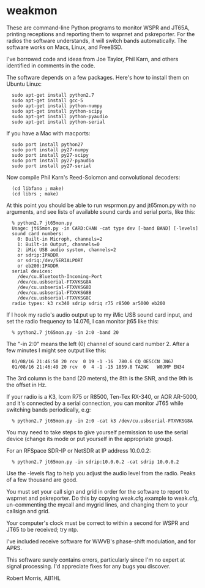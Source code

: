 # weakmon

These are command-line Python programs to monitor WSPR and JT65A,
printing receptions and reporting them to wsprnet and pskreporter. For
the radios the software understands, it will switch bands
automatically. The software works on Macs, Linux, and FreeBSD.

I've borrowed code and ideas from Joe Taylor, Phil Karn, and others
identified in comments in the code.

The software depends on a few packages. Here's how to install them
on Ubuntu Linux:
```
  sudo apt-get install python2.7
  sudo apt-get install gcc-5
  sudo apt-get install python-numpy
  sudo apt-get install python-scipy
  sudo apt-get install python-pyaudio
  sudo apt-get install python-serial
```

If you have a Mac with macports:
```
  sudo port install python27
  sudo port install py27-numpy
  sudo port install py27-scipy
  sudo port install py27-pyaudio
  sudo port install py27-serial
```

Now compile Phil Karn's Reed-Solomon and convolutional decoders:
```
  (cd libfano ; make)
  (cd librs ; make)
```

At this point you should be able to run wsprmon.py and jt65mon.py with
no arguments, and see lists of available sound cards and serial ports,
like this:

```
  % python2.7 jt65mon.py
  Usage: jt65mon.py -in CARD:CHAN -cat type dev [-band BAND] [-levels]
  sound card numbers:
    0: Built-in Microph, channels=2
    1: Built-in Output, channels=0
    2: iMic USB audio system, channels=2
    or sdrip:IPADDR
    or sdriq:/dev/SERIALPORT
    or eb200:IPADDR
  serial devices:
    /dev/cu.Bluetooth-Incoming-Port
    /dev/cu.usbserial-FTXVKSG8A
    /dev/cu.usbserial-FTXVKSG8D
    /dev/cu.usbserial-FTXVKSG8B
    /dev/cu.usbserial-FTXVKSG8C
  radio types: k3 rx340 sdrip sdriq r75 r8500 ar5000 eb200
```

If I hook my radio's audio output up to my iMic USB sound card input,
and set the radio frequency to 14.076, I can monitor jt65 like this:

```
  % python2.7 jt65mon.py -in 2:0 -band 20
```

The "-in 2:0" means the left (0) channel of sound card number 2. After
a few minutes I might see output like this:

```
  01/08/16 21:46:50 20 rcv  0 19 -1 -16  780.6 CQ OE5CCN JN67
  01/08/16 21:46:49 20 rcv  0  4 -1 -15 1859.8 TA2NC   W0JMP EN34
```

The 3rd column is the band (20 meters), the 8th is the SNR, and the
9th is the offset in Hz.

If your radio is a K3, Icom R75 or R8500, Ten-Tex RX-340, or AOR AR-5000,
and it's connected by a serial connection, you can monitor JT65 while
switching bands periodically, e.g:

```
  % python2.7 jt65mon.py -in 2:0 -cat k3 /dev/cu.usbserial-FTXVKSG8A
```

You may need to take steps to give yourself permission to use the
serial device (change its mode or put yourself in the appropriate
group).

For an RFSpace SDR-IP or NetSDR at IP address 10.0.0.2:

```
  % python2.7 jt65mon.py -in sdrip:10.0.0.2 -cat sdrip 10.0.0.2
```

Use the -levels flag to help you adjust the audio level from the
radio. Peaks of a few thousand are good.

You must set your call sign and grid in order for the software to
report to wsprnet and pskreporter. Do this by copying weak.cfg.example
to weak.cfg, un-commenting the mycall and mygrid lines, and changing
them to your callsign and grid.

Your computer's clock must be correct to within a second for WSPR and
JT65 to be received; try ntp.

I've included receive software for WWVB's phase-shift modulation, and
for APRS.

This software surely contains errors, particularly since I'm no expert
at signal processing. I'd appreciate fixes for any bugs you discover.

Robert Morris, AB1HL
